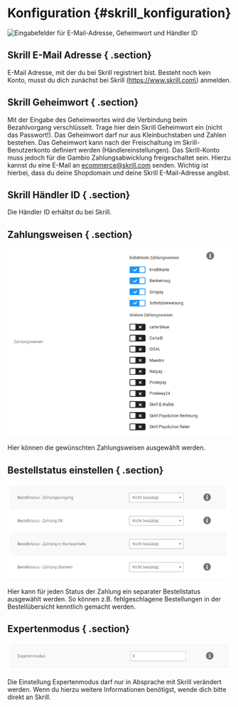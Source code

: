 # Konfiguration {#skrill_konfiguration}

![](Bilder/skrill/skrill_001_.png "Eingabefelder für E-Mail-Adresse, Geheimwort und Händler
      ID")

## Skrill E-Mail Adresse { .section}

E-Mail Adresse, mit der du bei Skrill registriert bist. Besteht noch kein Konto, musst du dich zunächst bei Skrill \(https://www.skrill.com\) anmelden.

## Skrill Geheimwort { .section}

Mit der Eingabe des Geheimwortes wird die Verbindung beim Bezahlvorgang verschlüsselt. Trage hier dein Skrill Geheimwort ein \(nicht das Passwort!\). Das Geheimwort darf nur aus Kleinbuchstaben und Zahlen bestehen. Das Geheimwort kann nach der Freischaltung im Skrill-Benutzerkonto definiert werden \(Händlereinstellungen\). Das Skrill-Konto muss jedoch für die Gambio Zahlungsabwicklung freigeschaltet sein. Hierzu kannst du eine E-Mail an ecommerce@skrill.com senden. Wichtig ist hierbei, dass du deine Shopdomain und deine Skrill E-Mail-Adresse angibst.

## Skrill Händler ID { .section}

Die Händler ID erhältst du bei Skrill.

## Zahlungsweisen { .section}

![](Bilder/skrill/skrill_002.png "Auswahl der Zahlungsweisen")

Hier können die gewünschten Zahlungsweisen ausgewählt werden.

## Bestellstatus einstellen { .section}

![](Bilder/skrill/skrill_003.png "Einstellungen für die Bestellstatus")

Hier kann für jeden Status der Zahlung ein separater Bestellstatus ausgewählt werden. So können z.B. fehlgeschlagene Bestellungen in der Bestellübersicht kenntlich gemacht werden.

## Expertenmodus { .section}

![](Bilder/skrill/skrill_004.png "Einstellung für den Expertenmodus")

Die Einstellung Expertenmodus darf nur in Absprache mit Skrill verändert werden. Wenn du hierzu weitere Informationen benötigst, wende dich bitte direkt an Skrill.



